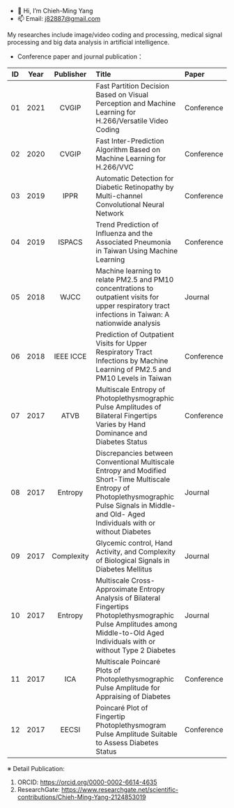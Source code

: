 - 👋 Hi, I’m Chieh-Ming Yang
- 📫 Email: j82887@gmail.com

My researches include image/video coding and processing, medical signal processing and big data analysis in artificial intelligence.
- Conference paper and journal publication：

| ID | Year | Publisher | Title | Paper |
| :----: | :----: | :----: | :---- | :---- | 
| 01 | 2021 | CVGIP | Fast Partition Decision Based on Visual Perception and Machine Learning for H.266/Versatile Video Coding | Conference |
| 02 | 2020 | CVGIP | Fast Inter-Prediction Algorithm Based on Machine Learning for H.266/VVC | Conference |
| 03 | 2019 | IPPR | Automatic Detection for Diabetic Retinopathy by Multi-channel Convolutional Neural Network | Conference |
| 04 | 2019 | ISPACS | Trend Prediction of Influenza and the Associated Pneumonia in Taiwan Using Machine Learning | Conference |
| 05 | 2018 | WJCC | Machine learning to relate PM2.5 and PM10 concentrations to outpatient visits for upper respiratory tract infections in Taiwan: A nationwide analysis | Journal |
| 06 | 2018 | IEEE ICCE | Prediction of Outpatient Visits for Upper Respiratory Tract Infections by Machine Learning of PM2.5 and PM10 Levels in Taiwan | Conference |
| 07 | 2017 | ATVB | Multiscale Entropy of Photoplethysmographic Pulse Amplitudes of Bilateral Fingertips Varies by Hand Dominance and Diabetes Status | Conference |
| 08 | 2017 | Entropy | Discrepancies between Conventional Multiscale Entropy and Modified Short-Time Multiscale Entropy of Photoplethysmographic Pulse Signals in Middle- and Old- Aged Individuals with or without Diabetes | Journal |
| 09 | 2017 | Complexity | Glycemic control, Hand Activity, and Complexity of Biological Signals in Diabetes Mellitus | Journal |
| 10 | 2017 | Entropy | Multiscale Cross-Approximate Entropy Analysis of Bilateral Fingertips Photoplethysmographic Pulse Amplitudes among Middle-to-Old Aged Individuals with or without Type 2 Diabetes | Journal |
| 11 | 2017 | ICA | Multiscale Poincaré Plots of Photoplethysmographic Pulse Amplitude for Appraising of Diabetes | Conference |
| 12 | 2017 | EECSI | Poincaré Plot of Fingertip Photoplethysmogram Pulse Amplitude Suitable to Assess Diabetes Status | Conference |

※ Detail Publication: 
1. ORCID: https://orcid.org/0000-0002-6614-4635
2. ResearchGate: https://www.researchgate.net/scientific-contributions/Chieh-Ming-Yang-2124853019
